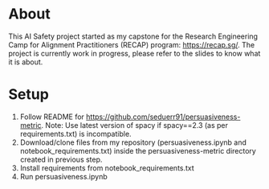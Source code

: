 # About
This AI Safety project started as my capstone for the Research Engineering Camp for Alignment Practitioners (RECAP) program: https://recap.sg/. The project is currently work in progress, please refer to the slides to know what it is about.

# Setup
1. Follow README for https://github.com/seduerr91/persuasiveness-metric. Note: Use latest version of spacy if spacy==2.3 (as per requirements.txt) is incompatible.
2. Download/clone files from my repository (persuasiveness.ipynb and notebook_requirements.txt) inside the persuasiveness-metric directory created in previous step.
3. Install requirements from notebook_requirements.txt
4. Run persuasiveness.ipynb
